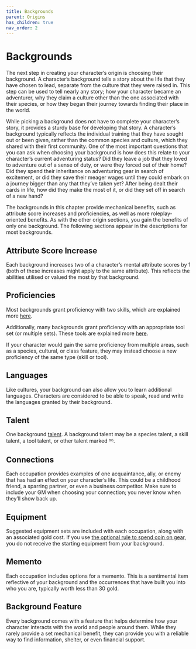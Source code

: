```yaml
---
title: Backgrounds
parent: Origins
has_children: true
nav_order: 2
---
```


# Backgrounds
The next step in creating your character’s origin is choosing their background. A character’s background tells a story about the life that they have chosen to lead, separate from the culture that they were raised in. This step can be used to tell nearly any story; how your character became an adventurer, why they claim a culture other than the one associated with their species, or how they began their journey towards finding their place in the world.

While picking a background does not have to complete your character’s story, it provides a sturdy base for developing that story. A character’s background typically reflects the individual training that they have sought out or been given, rather than the common species and culture, which they shared with their first community. One of the most important questions that you can ask when choosing your background is how does this relate to your character’s current adventuring status? Did they leave a job that they loved to adventure out of a sense of duty, or were they forced out of their home? Did they spend their inheritance on adventuring gear in search of excitement, or did they save their meager wages until they could embark on a journey bigger than any that they’ve taken yet? After being dealt their cards in life, how did they make the most of it, or did they set off in search of a new hand?

The backgrounds in this chapter provide mechanical benefits, such as attribute score increases and proficiencies, as well as more roleplay-oriented benefits. As with the other origin sections, you gain the benefits of only one background. The following sections appear in the descriptions for most backgrounds.

## Attribute Score Increase
Each background increases two of a character’s mental attribute scores by 1 (both of these increases might apply to the same attribute). This reflects the abilities utilised or valued the most by that
background.

## Proficiencies
Most backgrounds grant proficiency with two skills, which are explained more [here](https://stormchaserroleplaying.com/stormchaserRPG/Skills/).

Additionally, many backgrounds grant proficiency with an appropriate tool set (or multiple sets). These tools are explained more [here](https://stormchaserroleplaying.com/stormchaserRPG/Equipment/Tools/).

If your character would gain the same proficiency from multiple areas, such as a species, cultural, or class feature, they may instead choose a new proficiency of the same type (skill or tool).

## Languages
Like cultures, your background can also allow you to learn additional languages. Characters are considered to be able to speak, read and write the languages granted by their background.

## Talent
One background [talent](https://stormchaserroleplaying.com/stormchaserRPG/Talents/). A background talent may be a species talent, a skill talent, a tool talent, or other talent marked ᴮᴳ.

## Connections
Each occupation provides examples of one acquaintance, ally, or enemy that has had an effect on your character’s life. This could be a childhood friend, a sparring partner, or even a business competitor. Make sure to include your GM when choosing your connection; you never know when they’ll show back up.

## Equipment
Suggested equipment sets are included with each occupation, along with an associated gold cost.  If you use [the optional rule to spend coin on gear](http://stormchaserroleplaying.com/stormchaserRPG/Equipment/StartingEquipment/), you do not receive the starting equipment from your background.

## Memento
Each occupation includes options for a memento. This is a sentimental item reflective of your background and the occurrences that have built you into who you are, typically worth less than 30 gold.

## Background Feature
Every background comes with a feature that helps determine how your character interacts with the world and people around them. While they rarely provide a set mechanical benefit, they can provide you with a reliable way to find information, shelter, or even financial support.
